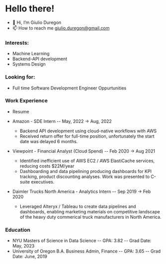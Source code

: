 # Hello there!
- 👋 Hi, I’m Giulio Duregon
- 📫 How to reach me giulio.duregon@gmail.com

### Interests:
- Machine Learning
- Backend-API development
- Systems Design

### Looking for:
- Full time Software Development Engineer Oppurtunities

### Work Experience
- Resume
- Amazon - SDE Intern -- May, 2022 -> Aug, 2022
  - Backend API development using cloud-native workflows with AWS
  - Received return offer for full-time position, unfortunately the start date was delayed 6 months.
  
- Viewpoint - Financial Analyst (Cloud Spend) -- Feb 2020 -> Aug 2021
  - Identified inefficient use of AWS EC2 / AWS ElastiCache services, reducing costs $22M/year
  - Dashboarding and data pipelining producing dashboards for KPI tracking, product discounting analyses. Work was presented to C-suite executives.

- Daimler Trucks North America - Analytics Intern -- Sep 2019 -> Feb 2020
  - Leveraged Alteryx / Tableau to create data pipelines and dashboards, enabling marketing materials on competitive landscape of the heavy duty commerical truck manufacturers in North America.

### Education
- NYU Masters of Science in Data Science -- GPA: 3.82 -- Grad Date: May, 2023
- University of Oregon B.A. Business Admin, Finance -- GPA: 3.65 -- Grad Date: June, 2019
